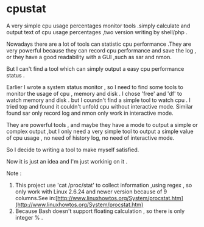 # cpustat
A very simple cpu usage percentages monitor tools .simply calculate and output text of cpu usage percentages ,two version writing by shell/php .

Nowadays there are a lot of tools can statistic cpu performance .They are very powerful because they can record cpu performance and save the log , or they have a good readability with a GUI ,such as sar and nmon.

But I can't find a tool which can simply output a easy cpu performance status .

Earlier I wrote a system status monitor , so I need to find some tools to monitor the usage of cpu , memory and disk . I chose 'free' and 'df' to watch memory and disk . but I coundn't find a simple tool to watch cpu . I tried top and found it couldn't unfold cpu without interactive mode. Similar found sar only record log and nmon only work in interactive mode.

They are powerful tools , and maybe they have a mode to output a simple or complex output ,but I only need a very simple tool to output a simple value of cpu usage , no need of history log, no need of interactive mode.

So I decide to writing a tool to make myself satisfied.

Now it is just an idea and I'm just workinig on it .



Note :

1. This project use 'cat /proc/stat' to collect information ,using regex , so only work with Linux 2.6.24 and newer version because of 9 columns.See in:[http://www.linuxhowtos.org/System/procstat.htm](http://www.linuxhowtos.org/System/procstat.htm)
2. Because Bash doesn't support floating calculation , so there is only integer % .
